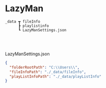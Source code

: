 # LazyMan
```
_data ┳ fileInfo
      ┣ playlistinfo
      ┗ LazyManSettings.json
```
<br><br>

LazyManSettings.json
```json
{
  "folderRootPath": "C:\\Users\\",
  "fileInfoPath": "./_data/fileInfo",
  "playListInfoPath": "./_data/playListInfo"
}
```